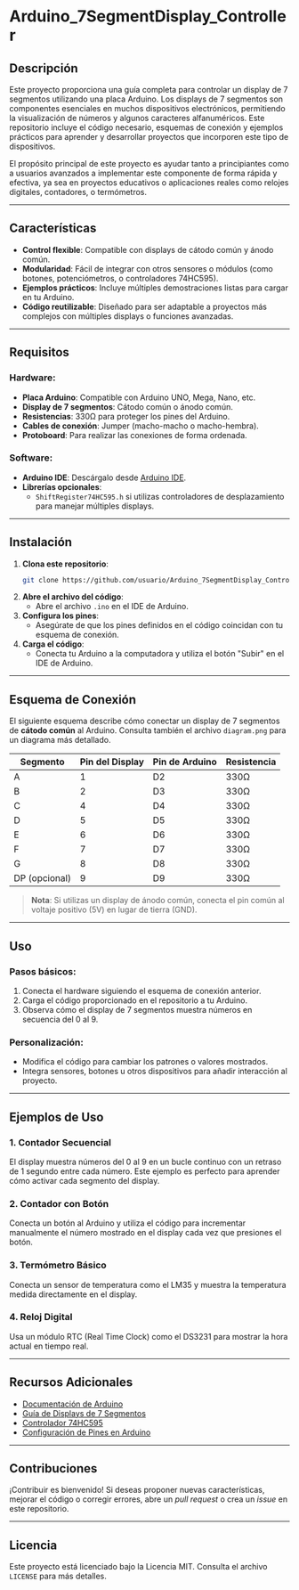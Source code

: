  
# Arduino_7SegmentDisplay_Controller

## Descripción
Este proyecto proporciona una guía completa para controlar un display de 7 segmentos utilizando una placa Arduino. Los displays de 7 segmentos son componentes esenciales en muchos dispositivos electrónicos, permitiendo la visualización de números y algunos caracteres alfanuméricos. Este repositorio incluye el código necesario, esquemas de conexión y ejemplos prácticos para aprender y desarrollar proyectos que incorporen este tipo de dispositivos.

El propósito principal de este proyecto es ayudar tanto a principiantes como a usuarios avanzados a implementar este componente de forma rápida y efectiva, ya sea en proyectos educativos o aplicaciones reales como relojes digitales, contadores, o termómetros.

---

## Características
- **Control flexible**: Compatible con displays de cátodo común y ánodo común.
- **Modularidad**: Fácil de integrar con otros sensores o módulos (como botones, potenciómetros, o controladores 74HC595).
- **Ejemplos prácticos**: Incluye múltiples demostraciones listas para cargar en tu Arduino.
- **Código reutilizable**: Diseñado para ser adaptable a proyectos más complejos con múltiples displays o funciones avanzadas.

---

## Requisitos
### Hardware:
- **Placa Arduino**: Compatible con Arduino UNO, Mega, Nano, etc.
- **Display de 7 segmentos**: Cátodo común o ánodo común.
- **Resistencias**: 330Ω para proteger los pines del Arduino.
- **Cables de conexión**: Jumper (macho-macho o macho-hembra).
- **Protoboard**: Para realizar las conexiones de forma ordenada.

### Software:
- **Arduino IDE**: Descárgalo desde [Arduino IDE](https://www.arduino.cc/en/software).
- **Librerías opcionales**:
  - `ShiftRegister74HC595.h` si utilizas controladores de desplazamiento para manejar múltiples displays.

---

## Instalación
1. **Clona este repositorio**:
   ```bash
   git clone https://github.com/usuario/Arduino_7SegmentDisplay_Controller.git
   ```
2. **Abre el archivo del código**:
   - Abre el archivo `.ino` en el IDE de Arduino.
3. **Configura los pines**:
   - Asegúrate de que los pines definidos en el código coincidan con tu esquema de conexión.
4. **Carga el código**:
   - Conecta tu Arduino a la computadora y utiliza el botón "Subir" en el IDE de Arduino.

---

## Esquema de Conexión
El siguiente esquema describe cómo conectar un display de 7 segmentos de **cátodo común** al Arduino. Consulta también el archivo `diagram.png` para un diagrama más detallado.

| Segmento | Pin del Display | Pin de Arduino | Resistencia |
|----------|------------------|----------------|-------------|
| A        | 1                | D2             | 330Ω        |
| B        | 2                | D3             | 330Ω        |
| C        | 4                | D4             | 330Ω        |
| D        | 5                | D5             | 330Ω        |
| E        | 6                | D6             | 330Ω        |
| F        | 7                | D7             | 330Ω        |
| G        | 8                | D8             | 330Ω        |
| DP (opcional) | 9            | D9             | 330Ω        |

> **Nota**: Si utilizas un display de ánodo común, conecta el pin común al voltaje positivo (5V) en lugar de tierra (GND).

---

## Uso
### Pasos básicos:
1. Conecta el hardware siguiendo el esquema de conexión anterior.
2. Carga el código proporcionado en el repositorio a tu Arduino.
3. Observa cómo el display de 7 segmentos muestra números en secuencia del 0 al 9.

### Personalización:
- Modifica el código para cambiar los patrones o valores mostrados.
- Integra sensores, botones u otros dispositivos para añadir interacción al proyecto.

---

## Ejemplos de Uso
### 1. Contador Secuencial
El display muestra números del 0 al 9 en un bucle continuo con un retraso de 1 segundo entre cada número. Este ejemplo es perfecto para aprender cómo activar cada segmento del display.

### 2. Contador con Botón
Conecta un botón al Arduino y utiliza el código para incrementar manualmente el número mostrado en el display cada vez que presiones el botón.

### 3. Termómetro Básico
Conecta un sensor de temperatura como el LM35 y muestra la temperatura medida directamente en el display.

### 4. Reloj Digital
Usa un módulo RTC (Real Time Clock) como el DS3231 para mostrar la hora actual en tiempo real.

---

## Recursos Adicionales
- [Documentación de Arduino](https://www.arduino.cc/)
- [Guía de Displays de 7 Segmentos](https://learn.adafruit.com/adafruit-arduino-lesson-3-rgb-leds)
- [Controlador 74HC595](https://www.arduino.cc/en/Tutorial/ShiftOut)
- [Configuración de Pines en Arduino](https://www.arduino.cc/en/Reference/PinMode)

---

## Contribuciones
¡Contribuir es bienvenido! Si deseas proponer nuevas características, mejorar el código o corregir errores, abre un _pull request_ o crea un _issue_ en este repositorio.

---

## Licencia
Este proyecto está licenciado bajo la Licencia MIT. Consulta el archivo `LICENSE` para más detalles. 